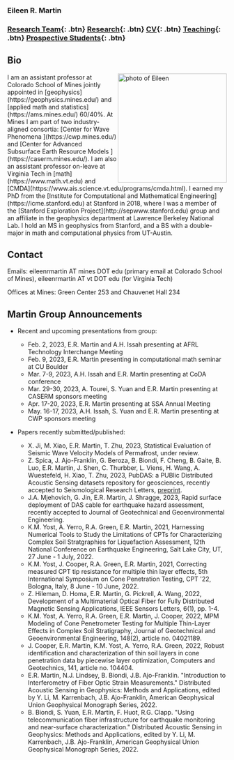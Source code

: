 ### Eileen R. Martin

###   [Research Team](/team){: .btn}     [Research](/research){: .btn}       [CV](/docs/ermartin_CV.pdf){: .btn}       [Teaching](/teaching){: .btn}     [Prospective Students](/prospectiveStudents){: .btn}

## Bio

<img src="https://eileenrmartin.github.io/img/eileen.jpg" alt="photo of Eileen" align="right" style="width: 250px;"/>
I am an assistant professor at Colorado School of Mines jointly appointed in [geophysics](https://geophysics.mines.edu/)  and [applied math and statistics](https://ams.mines.edu/) 60/40%. At Mines I am part of two industry-aligned consortia: [Center for Wave Phenomena ](https://cwp.mines.edu/) and [Center for Advanced Subsurface Earth Resource Models ](https://caserm.mines.edu/). I am also an assistant professor on-leave at Virginia Tech in [math](https://www.math.vt.edu) and [CMDA](https://www.ais.science.vt.edu/programs/cmda.html). I earned my PhD from the [Institute for Computational and Mathematical Engineering](https://icme.stanford.edu) at Stanford in 2018, where I was a member of the [Stanford Exploration Project](http://sepwww.stanford.edu) group and an affiliate in the geophysics department at Lawrence Berkeley National Lab. I hold an MS in geophysics from Stanford, and a BS with a double-major in math and computational physics from UT-Austin. 

## Contact


Emails: 
eileenrmartin AT mines DOT edu (primary email at Colorado School of Mines), 
eileenrmartin AT vt DOT edu (for Virginia Tech)

Offices at Mines: Green Center 253 and Chauvenet Hall 234  
 

## Martin Group Announcements


* Recent and upcoming presentations from group:
  * Feb. 2, 2023, E.R. Martin and A.H. Issah presenting at AFRL Technology Interchange Meeting
  * Feb. 9, 2023, E.R. Martin presenting in computational math seminar at CU Boulder
  * Mar. 7-9, 2023, A.H. Issah and E.R. Martin presenting at CoDA conference
  * Mar. 29-30, 2023, A. Tourei, S. Yuan and E.R. Martin presenting at CASERM sponsors meeting
  * Apr. 17-20, 2023, E.R. Martin presenting at SSA Annual Meeting
  * May. 16-17, 2023, A.H. Issah, S. Yuan and E.R. Martin presenting at CWP sponsors meeting


* Papers recently submitted/published:
  * X. Ji, M. Xiao, E.R. Martin, T. Zhu, 2023, Statistical Evaluation of Seismic Wave Velocity Models of Permafrost, under review.
  * Z. Spica, J. Ajo-Franklin, G. Beroza, B. Biondi, F. Cheng, B. Gaite, B. Luo, E.R. Martin, J. Shen, C. Thurbber, L. Viens, H. Wang, A. Wuestefeld, H. Xiao, T. Zhu, 2023, PubDAS: a PUBlic Distributed Acoustic Sensing datasets repository for geosciences, recently accepted to Seismological Research Letters, [preprint](https://eartharxiv.org/repository/view/3574/).
  * J.A. Mjehovich, G. Jin, E.R. Martin, J. Shragge, 2023, Rapid surface deployment of DAS cable for earthquake hazard assessment, recently accepted to Journal of Geotechnical and Geoenvironmental Engineering.
  * K.M. Yost, A. Yerro, R.A. Green, E.R. Martin, 2021, Harnessing Numerical Tools to Study the Limitations of CPTs for Characterizing Complex Soil Stratgraphies for Liquefaction Assessment, 12th National Conference on Earthquake Engineering, Salt Lake City, UT, 27 June - 1 July, 2022.
  * K.M. Yost, J. Cooper, R.A. Green, E.R. Martin, 2021, Correcting measured CPT tip resistance for multiple thin layer effects, 5th International Symposium on Cone Penetration Testing, CPT '22, Bologna, Italy, 8 June - 10 June, 2022.
  * Z. Hileman, D. Homa, E.R. Martin, G. Pickrell, A. Wang, 2022, Development of a Multimaterial Optical Fiber for Fully Distributed Magnetic Sensing Applications, IEEE Sensors Letters, 6(1), pp. 1-4.
  * K.M. Yost, A. Yerro, R.A. Green, E.R. Martin, J. Cooper, 2022, MPM Modeling of Cone Penetrometer Testing for Multiple Thin-Layer Effects in Complex Soil Stratigraphy, Journal of Geotechnical and Geoenvironmental Engineering, 148(2), article no. 04021189.
  * J. Cooper, E.R. Martin, K.M. Yost, A. Yerro, R.A. Green, 2022, Robust identification and characterization of thin soil layers in cone penetration data by piecewise layer optimization, Computers and Geotechnics, 141, article no. 104404.
  * E.R. Martin, N.J. Lindsey, B. Biondi, J.B. Ajo-Franklin. "Introduction to Interferometry of Fiber Optic Strain Measurements." Distributed Acoustic Sensing in Geophysics: Methods and Applications, edited by Y. Li, M. Karrenbach, J.B. Ajo-Franklin, American Geophysical Union Geophysical Monograph Series, 2022.
  * B. Biondi, S. Yuan, E.R. Martin, F. Huot, R.G. Clapp. "Using telecommunication fiber infrastructure for earthquake monitoring and near-surface characterization." Distributed Acoustic Sensing in Geophysics: Methods and Applications, edited by Y. Li, M. Karrenbach, J.B. Ajo-Franklin, American Geophysical Union Geophysical Monograph Series, 2022.

